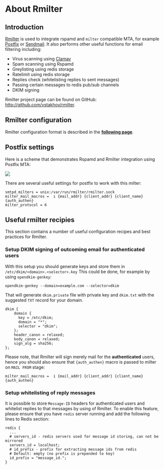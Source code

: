 # About Rmilter

## Introduction

[Rmilter](https://rspamd.com/rmilter/) is used to integrate rspamd and `milter` compatible MTA, for example [Postfix](http://postfix.org) or [Sendmail](http://sendmail.org). It also performs other useful functions for email filtering including:

- Virus scanning using [Clamav](http://clamav.net)
- Spam scanning using Rspamd
- Greylisting using redis storage
- Ratelimit using redis storage
- Replies check (whitelisting replies to sent messages)
- Passing certain messages to redis pub/sub channels
- DKIM signing

Rmilter project page can be found on GitHub: <http://github.com/vstakhov/rmilter>.

## Rmilter configuration

Rmilter configuration format is described in the **[following page](https://rspamd.com/rmilter/configuration.html)**.

## Postfix settings

Here is a scheme that demonstrates Rspamd and Rmilter integration using Postfix MTA:

<img class="img-responsive" src="/img/rspamd-schemes.007.png">

There are several useful settings for postfix to work with this milter:

    smtpd_milters = unix:/var/run/rmilter/rmilter.sock
    milter_mail_macros =  i {mail_addr} {client_addr} {client_name} {auth_authen}
    milter_protocol = 6

## Useful rmilter recipies

This section contains a number of useful configuration recipes and best practices for Rmilter.

### Setup DKIM signing of outcoming email for authenticated users

With this setup you should generate keys and store them in `/etc/dkim/<domain>.<selector>.key`
This could be done, for example by using `opendkim-genkey`:

    opendkim-genkey --domain=example.com --selector=dkim

That will generate `dkim.private` file with private key and `dkim.txt` with the suggested `TXT` record for your domain.

    dkim {
        domain {
          key = /etc/dkim;
          domain = "*";
          selector = "dkim";
        };
        header_canon = relaxed;
        body_canon = relaxed;
        sign_alg = sha256;
    };

Please note, that Rmilter will sign merely mail for the **authenticated** users, hence you should also ensure that `{auth_authen}` macro
is passed to milter on `MAIL FROM` stage:

    milter_mail_macros =  i {mail_addr} {client_addr} {client_name} {auth_authen}

### Setup whitelisting of reply messages

It is possible to store `Message-ID` headers for authenticated users and whitelist replies to that messages by using of Rmilter. To enable this
feature, please ensure that you have `redis` server running and add the following lines to Redis section:

    redis {
      ...
      # servers_id - redis servers used for message id storing, can not be mirrored
      servers_id = localhost;
      # id_prefix - prefix for extracting message ids from redis
      # Default: empty (no prefix is prepended to key)
      id_prefix = "message_id.";
    }
